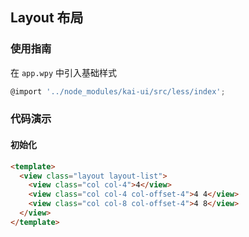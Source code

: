## Layout 布局

### 使用指南
在 `app.wpy` 中引入基础样式
```js
@import '../node_modules/kai-ui/src/less/index';
```

### 代码演示

#### 初始化

```html
<template>
  <view class="layout layout-list">
    <view class="col col-4">4</view>
    <view class="col col-4 col-offset-4">4 4</view>
    <view class="col col-8 col-offset-4">4 8</view>
  </view>
</template>
```

